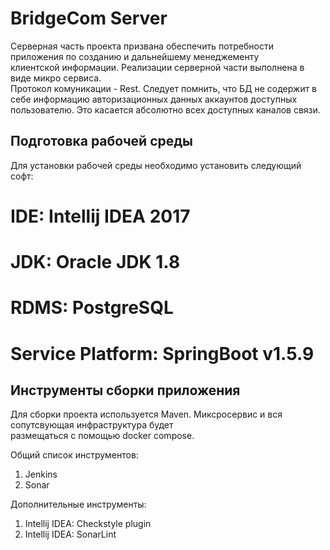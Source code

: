 # BridgeCom Server

Серверная часть проекта призвана обеспечить потребности приложения по созданию и дальнейшему менеджементу <br />
клиентской информации. Реализации серверной части выполнена в виде микро сервиса. <br />
Протокол комуникации - Rest. Следует помнить, что БД не содержит в себе информацию авторизационных данных аккаунтов доступных пользователю. Это касается абсолютно всех доступных каналов связи. <br />

## Подготовка рабочей среды

Для установки рабочей среды необходимо установить следующий софт:<br />
# IDE: Intellij IDEA 2017<br />
# JDK: Oracle JDK 1.8<br />
# RDMS: PostgreSQL<br />
# Service Platform: SpringBoot v1.5.9<br />

## Инструменты сборки приложения

Для сборки проекта используется Maven. Миксросервис и вся сопутсвующая инфраструктура будет <br />
размещаться с помощью docker compose. 

Общий список инструментов:<br />
1) Jenkins<br />
2) Sonar<br />

Дополнительные инструменты:<br />
1) Intellij IDEA: Checkstyle plugin<br />
2) Intellij IDEA: SonarLint<br />







